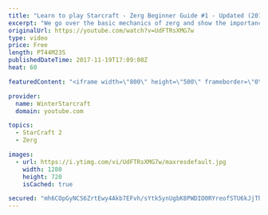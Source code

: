 ```yaml
---
title: "Learn to play Starcraft - Zerg Beginner Guide #1 - Updated (2017)"
excerpt: "We go over the basic mechanics of zerg and show the importance of understanding at least some of what your opponent is doing.  This guide is meant for players with an understanding of the objectives of starcraft but without any strong direction or gameplan, especially for each specific race! -- Watch"
originalUrl: https://youtube.com/watch?v=UdFTRsXMG7w
type: video
price: Free
length: PT44M23S
publishedDateTime: 2017-11-19T17:09:08Z
heat: 60

featuredContent: "<iframe width=\"800\" height=\"500\" frameborder=\"0\" src=\"https://www.youtube.com/embed/UdFTRsXMG7w\" allow=\"accelerometer; autoplay; encrypted-media; gyroscope; picture-in-picture\" allowfullscreen></iframe>"

provider:
  name: WinterStarcraft
  domain: youtube.com

topics:
  - StarCraft 2
  - Zerg

images:
  - url: https://i.ytimg.com/vi/UdFTRsXMG7w/maxresdefault.jpg
    width: 1280
    height: 720
    isCached: true

secured: "mh6COpGyNCS6ZrtEwy4Akb7EFvh/sYtk5ynUgbK8PWDIO0RYreofSTU6kJjThtGu0GhEedqdg54Ak8ifhcZKkWo1eDw/Qs7rz2ufgRusBXoy+DyVigC+ElOeQLmm8TMxIrE66waUi3BcpQX4sEdHkJmg9VgP98h+nModTsz+qUJFv30kTiptBv+1hLPInKLRH6sAd0EiLK28xLvyAEmj+t594x64PcXFP7VZVNxzDZDnJbSKZ8Yt3N0TVzGIL9AN3wbXkGl1x9tkG5dthwpEYk9QR1uslM7QDz5vOYlPO8MIZeJQI4WoJhDMJA+B4R9xct3hc+vFTwSsyMM+T/eUAt/cOEylUeV7m3csehCL4Sc5DJdR5JgKb+H2YeGutT9kTFAd8V+Utlsm1PfZfvHP3kiYOtDb85m2jLk+hyLJbfBwLyqiQ+/RyFAyMhVfpa40;j96h2DkrawmSuj2rewDR8Q=="
---
```


